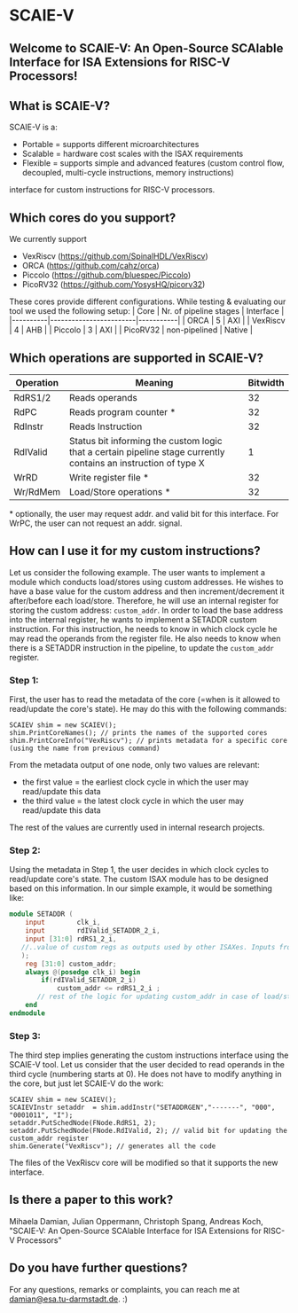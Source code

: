 # SCAIE-V
## Welcome to SCAIE-V: An Open-Source SCAlable Interface for ISA Extensions for RISC-V Processors!

## What is SCAIE-V?
SCAIE-V is a: 
- Portable =  supports different microarchitectures
- Scalable = hardware cost scales with the ISAX requirements
- Flexible = supports simple and advanced features (custom control flow, decoupled, multi-cycle instructions, memory instructions)

interface for custom instructions for RISC-V processors. 

## Which cores do you support?
We currently support
- VexRiscv (https://github.com/SpinalHDL/VexRiscv)
- ORCA (https://github.com/cahz/orca)
- Piccolo (https://github.com/bluespec/Piccolo)
- PicoRV32 (https://github.com/YosysHQ/picorv32)

These cores provide different configurations. While testing & evaluating our tool we used the following setup: 
| Core     | Nr. of pipeline stages | Interface |
|----------|------------------------|-----------|
| ORCA     | 5                      | AXI       |
| VexRiscv | 4                      | AHB       |
| Piccolo  | 3                      | AXI       |
| PicoRV32 | non-pipelined          | Native    |

## Which operations are supported in SCAIE-V? 
| Operation     | Meaning | Bitwidth |
|----------|------------------------|-----------|
| RdRS1/2     | Reads operands | 32       |
| RdPC | Reads program counter *                      | 32       |
| RdInstr  | Reads Instruction                      | 32       |
| RdIValid | Status bit informing the custom logic that a certain pipeline stage currently contains an instruction of type X          | 1    |
| WrRD     | Write register file * | 32       |
| Wr/RdMem     | Load/Store operations * | 32       |

\* optionally, the user may request addr. and valid bit for this interface. For WrPC, the user can not request an addr. signal.

## How can I use it for my custom instructions?
Let us consider the following example. The user wants to implement a module which conducts load/stores using custom addresses. He wishes to have a base value for the custom address and then increment/decrement it after/before each load/store. Therefore, he will use an internal register for storing the custom address: `custom_addr`. In order to load the base address into the internal register, he wants to implement a SETADDR custom instruction. For this instruction, he needs to know in which clock cycle he may read the operands from the register file.  He also needs to know when there is a SETADDR instruction in the pipeline, to update the `custom_addr` register. 

### Step 1: 
First, the user has to read the metadata of the core (=when is it allowed to read/update the core's state). He may do this with the following commands: 
```
SCAIEV shim = new SCAIEV();
shim.PrintCoreNames(); // prints the names of the supported cores
shim.PrintCoreInfo("VexRiscv"); // prints metadata for a specific core (using the name from previous command)
```
From the metadata output of one node, only two values are relevant:
- the first value = the earliest clock cycle in which the user may read/update this data
- the third value = the latest clock cycle in which the user may read/update this data

The rest of the values are currently used in internal research projects. 

### Step 2: 
Using the metadata in Step 1, the user decides in which clock cycles to read/update core's state. The custom ISAX module has to be designed based on this information. In our simple example, it would be something like: 
```verilog
module SETADDR (
    input        clk_i,
    input        rdIValid_SETADDR_2_i, 
    input [31:0] rdRS1_2_i, 
   //..value of custom regs as outputs used by other ISAXes. Inputs from other ISAXes to update custom_addr after/before a load/store
   ); 
    reg [31:0] custom_addr; 
    always @(posedge clk_i) begin 
        if(rdIValid_SETADDR_2_i)
            custom_addr <= rdRS1_2_i ;
       // rest of the logic for updating custom_addr in case of load/store ISAXes
    end 
endmodule 
```
### Step 3: 
The third step implies generating the custom instructions interface using the SCAIE-V tool. Let us consider that the user decided to read operands in the third cycle (numbering starts at 0). He does not have to modify anything in the core, but just let SCAIE-V do the work: 
```
SCAIEV shim = new SCAIEV();
SCAIEVInstr setaddr  = shim.addInstr("SETADDRGEN","-------", "000", "0001011", "I");  
setaddr.PutSchedNode(FNode.RdRS1, 2);  
setaddr.PutSchedNode(FNode.RdIValid, 2); // valid bit for updating the custom_addr register
shim.Generate("VexRiscv"); // generates all the code
```
The files of the VexRiscv core will be modified so that it supports the new interface.

## Is there a paper to this work? 
Mihaela Damian, Julian Oppermann, Christoph Spang, Andreas Koch, "SCAIE-V: An Open-Source SCAlable Interface for ISA Extensions
for RISC-V Processors"

## Do you have further questions?
For any questions, remarks or complaints, you can reach me at  damian@esa.tu-darmstadt.de. :) 
